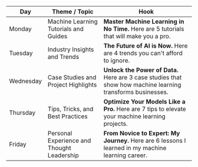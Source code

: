 | Day       | Theme / Topic                         | Hook                                                                 |
|-----------|---------------------------------------|----------------------------------------------------------------------|
| Monday    | Machine Learning Tutorials and Guides | **Master Machine Learning in No Time.** Here are 5 tutorials that will make you a pro. |
| Tuesday   | Industry Insights and Trends          | **The Future of AI is Now.** Here are 4 trends you can't afford to ignore. |
| Wednesday | Case Studies and Project Highlights   | **Unlock the Power of Data.** Here are 3 case studies that show how machine learning transforms businesses. |
| Thursday  | Tips, Tricks, and Best Practices      | **Optimize Your Models Like a Pro.** Here are 7 tips to elevate your machine learning projects. |
| Friday    | Personal Experience and Thought Leadership | **From Novice to Expert: My Journey.** Here are 6 lessons I learned in my machine learning career. |